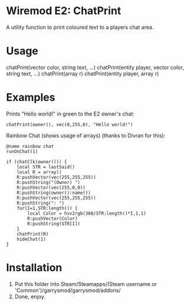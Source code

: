 Wiremod E2: ChatPrint
===============
A utility function to print coloured text to a players chat area.

Usage
===============

chatPrint(vector color, string text, ...)
chatPrint(entity player, vector color, string text, ...)
chatPrint(array r)
chatPrint(entity player, array r)

Examples
===============

Prints "Hello world!" in green to the E2 owner's chat:
```
chatPrint(owner(), vec(0,255,0), "Hello world!")
```


Rainbow Chat (shows usage of arrays) (thanks to Divran for this):
```
@name rainbow chat
runOnChat(1)

if (chatClk(owner())) {
    local STR = lastSaid()
    local R = array()
    R:pushVector(vec(255,255,255))
    R:pushString("(Owner) ")
    R:pushVector(vec(255,0,0))
    R:pushString(owner():name())
    R:pushVector(vec(255,255,255))
    R:pushString(": ")
    for(I=1,STR:length()) {
        local Color = hsv2rgb(360/STR:length()*I,1,1)
        R:pushVector(Color)
        R:pushString(STR[I])
    }
    chatPrint(R)
    hideChat(1)
}
```

Installation
===============
1. Put this folder into Steam/Steamapps/(Steam username or 'Common')/garrysmod/garrysmod/addons/
2. Done, enjoy.